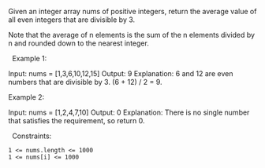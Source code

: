 Given an integer array nums of positive integers, return the average value of all even integers that are divisible by 3.

Note that the average of n elements is the sum of the n elements divided by n and rounded down to the nearest integer.

 
Example 1:

Input: nums = [1,3,6,10,12,15]
Output: 9
Explanation: 6 and 12 are even numbers that are divisible by 3. (6 + 12) / 2 = 9.


Example 2:

Input: nums = [1,2,4,7,10]
Output: 0
Explanation: There is no single number that satisfies the requirement, so return 0.


 
Constraints:


	1 <= nums.length <= 1000
	1 <= nums[i] <= 1000

